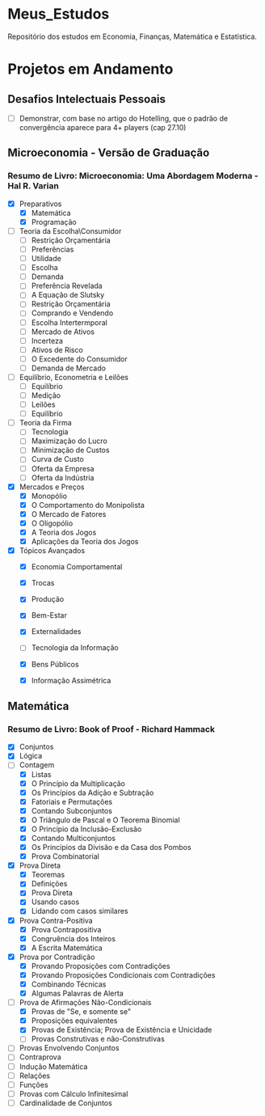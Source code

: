 # Meus_Estudos
 Repositório dos estudos em Economia, Finanças, Matemática e Estatística.
 
# Projetos em Andamento
## Desafios Intelectuais Pessoais
- [ ] Demonstrar, com base no artigo do Hotelling, que o padrão de convergência aparece para 4+ players (cap 27.10)

## Microeconomia - Versão de Graduação
### Resumo de Livro: Microeconomia: Uma Abordagem Moderna - Hal R. Varian
- [x] Preparativos
    - [x] Matemática
    - [x] Programação
- [ ] Teoria da Escolha\Consumidor
    - [ ] Restrição Orçamentária
    - [ ] Preferências
    - [ ] Utilidade
    - [ ] Escolha
    - [ ] Demanda
    - [ ] Preferência Revelada
    - [ ] A Equação de Slutsky
    - [ ] Restrição Orçamentária
    - [ ] Comprando e Vendendo
    - [ ] Escolha Intertermporal
    - [ ] Mercado de Ativos
    - [ ] Incerteza
    - [ ] Ativos de Risco
    - [ ] O Excedente do Consumidor
    - [ ] Demanda de Mercado
- [ ] Equilíbrio, Econometria e Leilões
    - [ ] Equilíbrio
    - [ ] Medição
    - [ ] Leilões
    - [ ] Equilíbrio
- [ ] Teoria da Firma
    - [ ] Tecnologia
    - [ ] Maximização do Lucro
    - [ ] Minimização de Custos
    - [ ] Curva de Custo
    - [ ] Oferta da Empresa
    - [ ] Oferta da Indústria
- [x] Mercados e Preços
    - [x] Monopólio
    - [x] O Comportamento do Monipolista
    - [x] O Mercado de Fatores
    - [x] O Oligopólio
    - [x] A Teoria dos Jogos
    - [x] Aplicações da Teoria dos Jogos
- [x] Tópicos Avançados
    - [x] Economia Comportamental
    - [x] Trocas
    - [x] Produção
    - [x] Bem-Estar
    - [x] Externalidades
    - [ ] Tecnologia da Informação
    - [x] Bens Públicos
    - [x] Informação Assimétrica


## Matemática
### Resumo de Livro: Book of Proof - Richard Hammack
- [x] Conjuntos
- [x] Lógica
- [ ] Contagem
    - [x] Listas
    - [x] O Princípio da Multiplicação
    - [x] Os Princípios da Adição e Subtração
    - [x] Fatoriais e Permutações
    - [x] Contando Subconjuntos
    - [x] O Triângulo de Pascal e O Teorema Binomial
    - [x] O Princípio da Inclusão-Exclusão
    - [x] Contando Multiconjuntos
    - [x] Os Princípios da Divisão e da Casa dos Pombos
    - [x] Prova Combinatorial
- [x] Prova Direta
    - [x] Teoremas
    - [x] Definições
    - [x] Prova Direta
    - [x] Usando casos
    - [x] Lidando com casos similares 
- [x] Prova Contra-Positiva
    - [x] Prova Contrapositiva 
    - [x] Congruência dos Inteiros
    - [x] A Escrita Matemática
- [x] Prova por Contradição
    - [x] Provando Proposições com Contradições
    - [x] Provando Proposições Condicionais com Contradições
    - [x] Combinando Técnicas
    - [x] Algumas Palavras de Alerta 
- [ ] Prova de Afirmações Não-Condicionais
    - [x] Provas de "Se, e somente se"
    - [x] Proposições equivalentes
    - [x] Provas de Existência; Prova de Existência e Unicidade
    - [ ] Provas Construtivas e não-Construtivas
- [ ] Provas Envolvendo Conjuntos
- [ ] Contraprova
- [ ] Indução Matemática
- [ ] Relações
- [ ] Funções
- [ ] Provas com Cálculo Infinitesimal
- [ ] Cardinalidade de Conjuntos
